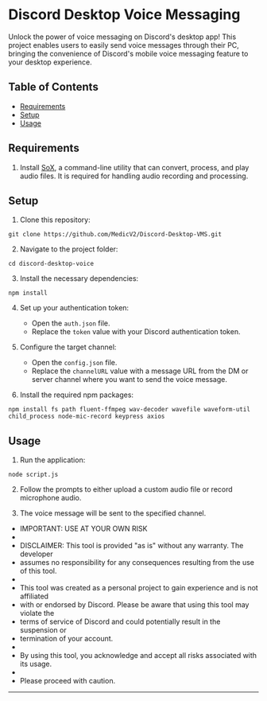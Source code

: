 # Discord Desktop Voice Messaging

Unlock the power of voice messaging on Discord's desktop app! This project enables users to easily send voice messages through their PC, bringing the convenience of Discord's mobile voice messaging feature to your desktop experience.

## Table of Contents
- [Requirements](#requirements)
- [Setup](#setup)
- [Usage](#usage)

## Requirements

1. Install [SoX](http://sox.sourceforge.net/), a command-line utility that can convert, process, and play audio files. It is required for handling audio recording and processing.

## Setup

1. Clone this repository:
```
git clone https://github.com/MedicV2/Discord-Desktop-VMS.git
```

2. Navigate to the project folder:
```
cd discord-desktop-voice
```

3. Install the necessary dependencies:
```
npm install
```

4. Set up your authentication token:
    - Open the `auth.json` file.
    - Replace the `token` value with your Discord authentication token.

5. Configure the target channel:
    - Open the `config.json` file.
    - Replace the `channelURL` value with a message URL from the DM or server channel where you want to send the voice message.

6. Install the required npm packages:
```
npm install fs path fluent-ffmpeg wav-decoder wavefile waveform-util child_process node-mic-record keypress axios
```

## Usage

1. Run the application:
```
node script.js
```

2. Follow the prompts to either upload a custom audio file or record microphone audio.

3. The voice message will be sent to the specified channel.


 * IMPORTANT: USE AT YOUR OWN RISK
 * 
 * DISCLAIMER: This tool is provided "as is" without any warranty. The developer
 * assumes no responsibility for any consequences resulting from the use of this tool.
 * 
 * This tool was created as a personal project to gain experience and is not affiliated
 * with or endorsed by Discord. Please be aware that using this tool may violate the
 * terms of service of Discord and could potentially result in the suspension or
 * termination of your account.
 * 
 * By using this tool, you acknowledge and accept all risks associated with its usage.
 * 
 * Please proceed with caution.

---
